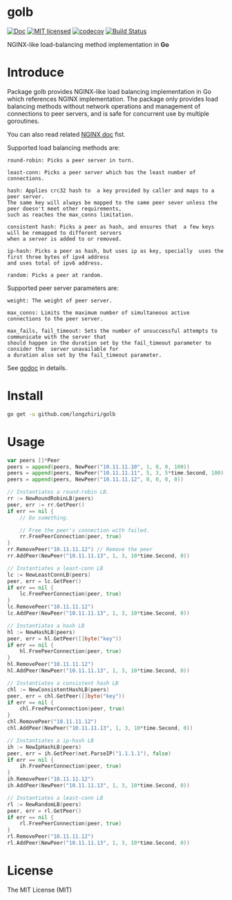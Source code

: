 # golb 
[![Doc](https://img.shields.io/badge/go-doc-blue.svg)](https://godoc.org/github.com/longzhiri/golb)
[![MIT licensed](https://img.shields.io/badge/license-MIT-blue.svg)](https://github.com/longzhiri/gocp/blob/master/LICENSE)
[![codecov](https://codecov.io/gh/longzhiri/golb/branch/master/graph/badge.svg)](https://codecov.io/gh/longzhiri/golb)
[![Build Status](https://travis-ci.org/longzhiri/golb.svg?branch=master)](https://travis-ci.org/longzhiri/golb)

NGINX-like load-balancing method implementation in **Go**

# Introduce
Package golb provides NGINX-like load balancing implementation in Go which references NGINX implementation.
The package only provides load balancing methods without network operations and management  of connections to peer servers,
and is safe for concurrent use by multiple goroutines.

You can also read related [NGINX doc](http://nginx.org/en/docs/http/ngx_http_upstream_module.html) fist.

Supported load balancing methods are:
    
    round-robin: Picks a peer server in turn.
	
	least-conn: Picks a peer server which has the least number of connections.
	
	hash: Applies crc32 hash to  a key provided by caller and maps to a peer server. 
	The same key will always be mapped to the same peer sever unless the peer doesn't meet other requirements, 
	such as reaches the max_conns limitation.
	
	consistent hash: Picks a peer as hash, and ensures that  a few keys will be remapped to different servers 
	when a server is added to or removed.
	
	ip-hash: Picks a peer as hash, but uses ip as key, specially  uses the first three bytes of ipv4 address  
	and uses total of ipv6 address.
	
	random: Picks a peer at random.

Supported peer server parameters are:
	
	weight: The weight of peer server.
	
	max_conns: Limits the maximum number of simultaneous active connections to the peer server.
	
	max_fails, fail_timeout: Sets the number of unsuccessful attempts to communicate with the server that 
	should happen in the duration set by the fail_timeout parameter to consider the  server unavailable for 
	a duration also set by the fail_timeout parameter.

See [godoc](https://godoc.org/github.com/longzhiri/golb) in details.

# Install
```bash
go get -u github.com/longzhiri/golb
```

# Usage
```go
var peers []*Peer
peers = append(peers, NewPeer("10.11.11.10", 1, 0, 0, 100))
peers = append(peers, NewPeer("10.11.11.11", 5, 3, 5*time.Second, 100))
peers = append(peers, NewPeer("10.11.11.12", 0, 0, 0, 0))

// Instantiates a round-robin LB.
rr := NewRoundRobinLB(peers)
peer, err := rr.GetPeer()
if err == nil {
	// Do something.

	// Free the peer's connection with failed.
	rr.FreePeerConnection(peer, true)
}
rr.RemovePeer("10.11.11.12") // Remove the peer
rr.AddPeer(NewPeer("10.11.11.13", 1, 3, 10*time.Second, 0))

// Instantiates a least-conn LB
lc := NewLeastConnLB(peers)
peer, err = lc.GetPeer()
if err == nil {
	lc.FreePeerConnection(peer, true)
}
lc.RemovePeer("10.11.11.12")
lc.AddPeer(NewPeer("10.11.11.13", 1, 3, 10*time.Second, 0))

// Instantiates a hash LB
hl := NewHashLB(peers)
peer, err = hl.GetPeer([]byte("key"))
if err == nil {
	hl.FreePeerConnection(peer, true)
}
hl.RemovePeer("10.11.11.12")
hl.AddPeer(NewPeer("10.11.11.13", 1, 3, 10*time.Second, 0))

// Instantiates a consistent hash LB
chl := NewConsistentHashLB(peers)
peer, err = chl.GetPeer([]byte("key"))
if err == nil {
	chl.FreePeerConnection(peer, true)
}
chl.RemovePeer("10.11.11.12")
chl.AddPeer(NewPeer("10.11.11.13", 1, 3, 10*time.Second, 0))

// Instantiates a ip-hash LB
ih := NewIpHashLB(peers)
peer, err = ih.GetPeer(net.ParseIP("1.1.1.1"), false)
if err == nil {
	ih.FreePeerConnection(peer, true)
}
ih.RemovePeer("10.11.11.12")
ih.AddPeer(NewPeer("10.11.11.13", 1, 3, 10*time.Second, 0))

// Instantiates a least-conn LB
rl := NewRandomLB(peers)
peer, err = rl.GetPeer()
if err == nil {
	rl.FreePeerConnection(peer, true)
}
rl.RemovePeer("10.11.11.12")
rl.AddPeer(NewPeer("10.11.11.13", 1, 3, 10*time.Second, 0))
```

# License
The MIT License (MIT)
